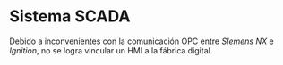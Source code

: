 # Sistema SCADA

Debido a inconvenientes con la comunicación OPC entre *SIemens NX* e *Ignition*, no se logra vincular un HMI a la fábrica digital.








